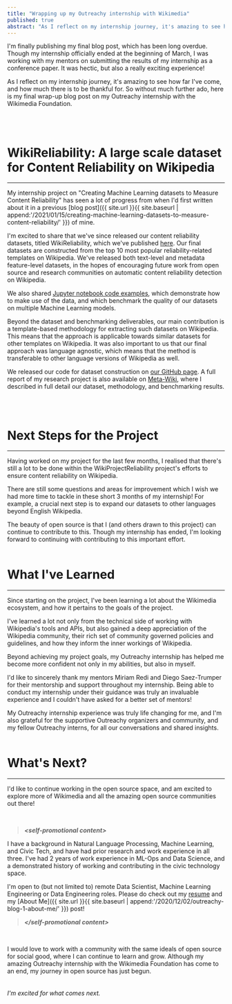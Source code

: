 ```yaml
---
title: "Wrapping up my Outreachy internship with Wikimedia"
published: true
abstract: "As I reflect on my internship journey, it's amazing to see how far I've come, and how much there is to be thankful for. So without much further ado, here is my final wrap-up blog post on my Outreachy internship with the Wikimedia Foundation ... "
---
```


I'm finally publishing my final blog post, which has been long overdue. Though my internship officially ended at the beginning of March, I was working with my mentors on submitting the results of my internship as a conference paper. It was hectic, but also a really exciting experience!

As I reflect on my internship journey, it's amazing to see how far I've come, and how much there is to be thankful for. So without much further ado, here is my final wrap-up blog post on my Outreachy internship with the Wikimedia Foundation. 

<br>
<br>


# WikiReliability: A large scale dataset for Content Reliability on Wikipedia
---
My internship project on "Creating Machine Learning datasets to Measure Content Reliability" has seen a lot of progress from when I'd first written about it in a previous [blog post]({{ site.url }}{{ site.baseurl | append:'/2021/01/15/creating-machine-learning-datasets-to-measure-content-reliability/' }}) of mine. 

I'm excited to share that we've since released our content reliability datasets, titled WikiReliability, which we've published [here](https://figshare.com/articles/dataset/Wiki-Reliability_A_Large_Scale_Dataset_for_Content_Reliability_on_Wikipedia/14113799). Our final datasets are constructed from the top 10 most popular reliability-related templates on Wikipedia. We've released both text-level and metadata feature-level datasets, in the hopes of encouraging future work from open source and research communities on automatic content reliability detection on Wikipedia.

We also shared [Jupyter notebook code examples](https://public.paws.wmcloud.org/User:0xkaywong/WikiReliability-Benchmarking.ipynb), which demonstrate how to make use of the data, and which benchmark the quality of our datasets on multiple Machine Learning models.

Beyond the dataset and benchmarking deliverables, our main contribution is a template-based methodology for extracting such datasets on Wikipedia. This means that the approach is applicable towards similar datasets for other templates on Wikipedia. It was also important to us that our final approach was language agnostic, which means that the method is transferable to other language versions of Wikipedia as well. 

We released our code for dataset construction on [our GitHub page](https://github.com/kay-wong/Wiki-Reliability). A full report of my research project is also available on [Meta-Wiki](https://meta.wikimedia.org/wiki/Research:Wiki-Reliability:_A_Large_Scale_Dataset_for_Content_Reliability_on_Wikipedia), where I described in full detail our dataset, methodology, and benchmarking results.

<br>
<br>

# Next Steps for the Project
---
Having worked on my project for the last few months, I realised that there's still a lot to be done within the WikiProjectReliability project's efforts to ensure content reliability on Wikipedia. 

There are still some questions and areas for improvement which I wish we had more time to tackle in these short 3 months of my internship! For example, a crucial next step is to expand our datasets to other languages beyond English Wikipedia. 

The beauty of open source is that I (and others drawn to this project) can continue to contribute to this. Though my internship has ended, I'm looking forward to continuing with contributing to this important effort.
<br>
<br>

# What I've Learned
---
Since starting on the project, I've been learning a lot about the Wikimedia ecosystem, and how it pertains to the goals of the project. 

I've learned a lot not only from the technical side of working with Wikipedia's tools and APIs, but also gained a deep appreciation of the Wikipedia community, their rich set of community governed policies and guidelines, and how they inform the inner workings of Wikipedia.

Beyond achieving my project goals, my Outreachy internship has helped me become more confident not only in my abilities, but also in myself. 

I'd like to sincerely thank my mentors Miriam Redi and Diego Saez-Trumper for their mentorship and support throughout my internship. Being able to conduct my internship under their guidance was truly an invaluable experience and I couldn't have asked for a better set of mentors! 

My Outreachy internship experience was truly life changing for me, and I'm also grateful for the supportive Outreachy organizers and community, and my fellow Outreachy interns, for all our conversations and shared insights.
<br>
<br>

# What's Next?
---
I'd like to continue working in the open source space, and am excited to explore more of Wikimedia and all the amazing open source communities out there!

<br>


> ***\<self-promotional content\>***

I have a background in Natural Language Processing, Machine Learning, and Civic Tech, and have had prior research and work experience in all three. I've had 2 years of work experience in ML-Ops and Data Science, and a demonstrated history of working and contributing in the civic technology space.

I'm open to (but not limited to) remote Data Scientist, Machine Learning Engineering or Data Engineering roles. Please do check out my [resume](https://drive.google.com/file/d/1BSBRPY1RF982rTyZSGNHlCvewRzB0xHl/view) and my [About Me]({{ site.url }}{{ site.baseurl | append:'/2020/12/02/outreachy-blog-1-about-me/' }}) post!

> ***\</self-promotional content\>***

<br>

I would love to work with a community with the same ideals of open source for social good, where I can continue to learn and grow. Although my amazing Outreachy internship with the Wikimedia Foundation has come to an end, my journey in open source has just begun. 
<br>
<br>
<br>
_I'm excited for what comes next._
<br>
<br>
<br>
<br>
<br>